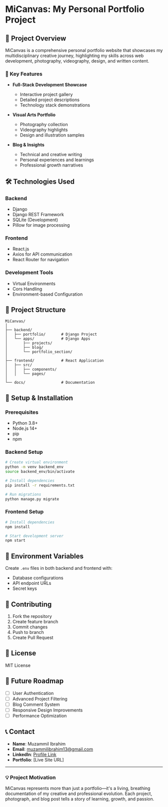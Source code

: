 
# MiCanvas: My Personal Portfolio Project

## 🎨 Project Overview

MiCanvas is a comprehensive personal portfolio website that showcases my multidisciplinary creative journey, highlighting my skills across web development, photography, videography, design, and written content.

### 🚀 Key Features

- **Full-Stack Development Showcase**

  - Interactive project gallery
  - Detailed project descriptions
  - Technology stack demonstrations
- **Visual Arts Portfolio**

  - Photography collection
  - Videography highlights
  - Design and illustration samples
- **Blog & Insights**

  - Technical and creative writing
  - Personal experiences and learnings
  - Professional growth narratives

## 🛠 Technologies Used

### Backend

- Django
- Django REST Framework
- SQLite (Development)
- Pillow for image processing

### Frontend

- React.js
- Axios for API communication
- React Router for navigation

### Development Tools

- Virtual Environments
- Cors Handling
- Environment-based Configuration

## 🌟 Project Structure

```
MiCanvas/
│
├── backend/
│   ├── portfolio/       # Django Project
│   └── apps/            # Django Apps
│       ├── projects/
│       ├── blog/
│       └── portfolio_section/
│
├── frontend/            # React Application
│   ├── src/
│   │   ├── components/
│   │   └── pages/
│
└── docs/                # Documentation
```

## 🚧 Setup & Installation

### Prerequisites

- Python 3.8+
- Node.js 14+
- pip
- npm

### Backend Setup

```bash
# Create virtual environment
python -m venv backend_env
source backend_env/bin/activate

# Install dependencies
pip install -r requirements.txt

# Run migrations
python manage.py migrate
```

### Frontend Setup

```bash
# Install dependencies
npm install

# Start development server
npm start
```

## 🔐 Environment Variables

Create `.env` files in both backend and frontend with:

- Database configurations
- API endpoint URLs
- Secret keys

## 🤝 Contributing

1. Fork the repository
2. Create feature branch
3. Commit changes
4. Push to branch
5. Create Pull Request

## 📄 License

MIT License

## 🌈 Future Roadmap

- [ ] User Authentication
- [ ] Advanced Project Filtering
- [ ] Blog Comment System
- [ ] Responsive Design Improvements
- [ ] Performance Optimization

## 📞 Contact

- **Name**: Muzammil Ibrahim
- **Email**: [muzammilibrahim13@gmail.com](mailto:muzammilibrahim13@gmail.com)
- **LinkedIn**: [Profile Link](https://www.linkedin.com/in/muzammil-ibrahim-pm)
- **Portfolio**: [Live Site URL]

---

### 💡 Project Motivation

MiCanvas represents more than just a portfolio—it's a living, breathing documentation of my creative and professional evolution. Each project, photograph, and blog post tells a story of learning, growth, and passion.
